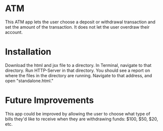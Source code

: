 # ATM
This ATM app lets the user choose a deposit or withdrawal transaction and set the amount of the transaction.  It does not let the user overdraw their account.

# Installation
Download the html and jsx file to a directory.  In Terminal, navigate to that directory.  Run HTTP-Server in that directory.  You should see a report on where the files in the directory are running.  Navigate to that address, and open "standalone.html."

# Future Improvements
This app could be improved by allowing the user to choose what type of bills they'd like to receive when they are withdrawing funds: $100, $50, $20, etc.
